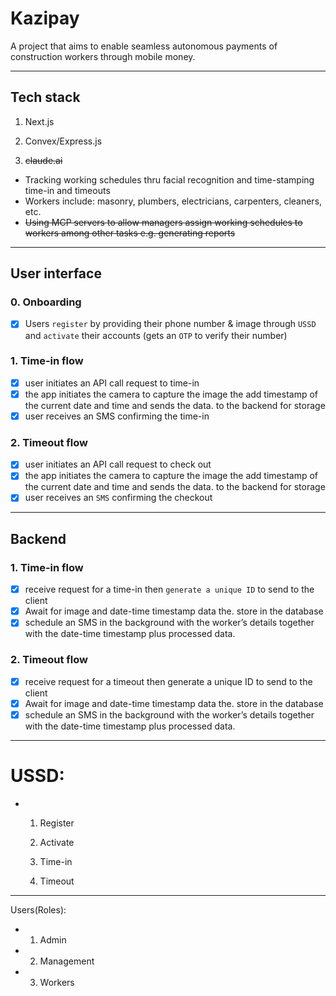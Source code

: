 # Kazipay

A project that aims to enable seamless autonomous payments of construction workers through mobile money.

---

## Tech stack

1. Next.js
  
2. Convex/Express.js
  
3. ~~claude.ai~~
  

- Tracking working schedules thru facial recognition and time-stamping time-in and timeouts
- Workers include: masonry, plumbers, electricians, carpenters, cleaners, etc.
- ~~Using MCP servers to allow managers assign working schedules to workers among other tasks e.g. generating reports~~
  

---

## User interface

### 0. Onboarding

- [x] Users `register` by providing their phone number & image through `USSD` and `activate` their accounts (gets an `OTP` to verify their number)

### 1. Time-in flow

- [x] user initiates an API call request to time-in
- [x] the app initiates the camera to capture the image the add timestamp of the current date and time and sends the data. to the backend for storage
- [x] user receives an SMS confirming the time-in

### 2. Timeout flow

- [x] user initiates an API call request to check out
- [x] the app initiates the camera to capture the image the add timestamp of the current date and time and sends the data. to the backend for storage
- [x] user receives an `SMS` confirming the checkout

---

## Backend

### 1. Time-in flow

- [x] receive request for a time-in then `generate a unique ID` to send to the client
- [x] Await for image and date-time timestamp data the. store in the database
- [x] schedule an SMS in the background with the worker’s details together with the date-time timestamp plus processed data.

### 2. Timeout flow

- [x] receive request for a timeout then generate a unique ID to send to the client
- [x] Await for image and date-time timestamp data the. store in the database
- [x] schedule an SMS in the background with the worker’s details together with the date-time timestamp plus processed data.

---

# USSD:

- 1. Register
    
  2. Activate
    
  3. Time-in
    
  4. Timeout

---

Users(Roles):

- 1. Admin
- 2. Management
- 3. Workers 
